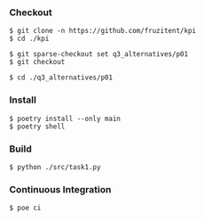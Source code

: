 ### Checkout
```shell
$ git clone -n https://github.com/fruzitent/kpi
$ cd ./kpi

$ git sparse-checkout set q3_alternatives/p01
$ git checkout

$ cd ./q3_alternatives/p01
```

### Install
```shell
$ poetry install --only main
$ poetry shell
```

### Build
```shell
$ python ./src/task1.py
```

### Continuous Integration
```shell
$ poe ci
```
